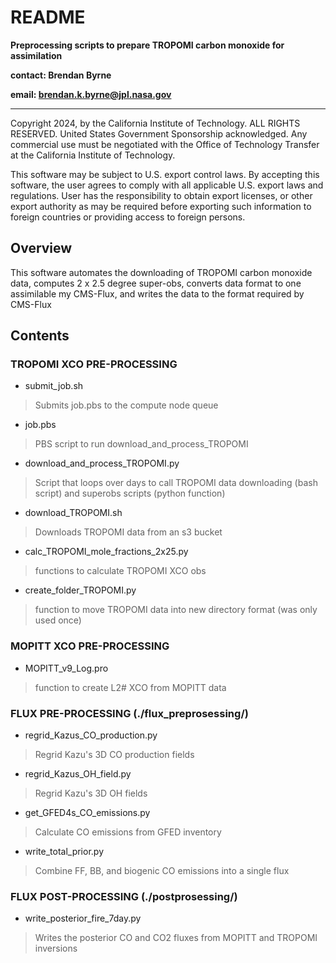 # README

**Preprocessing scripts to prepare TROPOMI carbon monoxide for assimilation**

**contact: Brendan Byrne**

**email: brendan.k.byrne@jpl.nasa.gov**

---

Copyright 2024, by the California Institute of Technology. ALL RIGHTS RESERVED. United States Government Sponsorship acknowledged. Any commercial use must be negotiated with the Office of Technology Transfer at the California Institute of Technology.
 
This software may be subject to U.S. export control laws. By accepting this software, the user agrees to comply with all applicable U.S. export laws and regulations. User has the responsibility to obtain export licenses, or other export authority as may be required before exporting such information to foreign countries or providing access to foreign persons.

## Overview

This software automates the downloading of TROPOMI carbon monoxide data, computes 2 x 2.5 degree super-obs, converts data format to one assimilable my CMS-Flux, and writes the data to the format required by CMS-Flux

## Contents

### TROPOMI XCO PRE-PROCESSING
- submit_job.sh
> Submits job.pbs to the compute node queue
- job.pbs
> PBS script to run download_and_process_TROPOMI
- download_and_process_TROPOMI.py
> Script that loops over days to call TROPOMI data downloading (bash script) and superobs scripts (python function)
- download_TROPOMI.sh
> Downloads TROPOMI data from an s3 bucket
- calc_TROPOMI_mole_fractions_2x25.py
> functions to calculate TROPOMI XCO obs
- create_folder_TROPOMI.py
> function to move TROPOMI data into new directory format (was only used once)

### MOPITT XCO PRE-PROCESSING
- MOPITT_v9_Log.pro
> function to create L2# XCO from MOPITT data

### FLUX PRE-PROCESSING (./flux_preprosessing/)
- regrid_Kazus_CO_production.py
> Regrid Kazu's 3D CO production fields
- regrid_Kazus_OH_field.py
> Regrid Kazu's 3D OH fields
- get_GFED4s_CO_emissions.py
> Calculate CO emissions from GFED inventory
- write_total_prior.py
> Combine FF, BB, and biogenic CO emissions into a single flux

### FLUX POST-PROCESSING (./postprosessing/)
- write_posterior_fire_7day.py
> Writes the posterior CO and CO2 fluxes from MOPITT and TROPOMI inversions